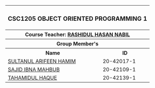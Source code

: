<p align="center">
<table>
  <tr>
    <th colspan="2"><h3>CSC1205	OBJECT ORIENTED PROGRAMMING 1</h3></h>
  </tr>
  
  <tr>
  <th colspan="2">Course Teacher: <a href="https://cs.aiub.edu/profile/rashidul">RASHIDUL HASAN NABIL</a></th>
  </tr>
  
  <tr>
  <th colspan="2">Group Member's</th>
  </tr>
  
  <tr>
    <th>Name</th>
    <th>ID</th>
  </tr>
  
  <tr>
    <td><a href="https://github.com/Arifeenhamim">SULTANUL ARIFEEN HAMIM</a></td>
    <td>20-42017-1</td>
  </tr>
  
  <tr>
    <td><a href="https://github.com/sajidmahbub10">SAJID IBNA MAHBUB</a></td>
    <td>20-42109-1</td>
  </tr>
  
  <tr>
    <td><a href="https://github.com/tahmid888">TAHAMIDUL HAQUE</a></td>
    <td>20-42139-1</td>
  </tr>
</table>
</P>
